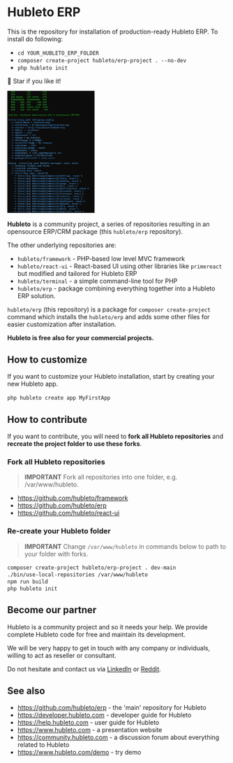 # Hubleto ERP

This is the repository for installation of production-ready Hubleto ERP. To install do following:

  * `cd YOUR_HUBLETO_ERP_FOLDER`
  * `composer create-project hubleto/erp-project . --no-dev`
  * `php hubleto init`

🌟 Star if you like it!

<img src="docs/images/01.jpg" width="200px"></img>

**Hubleto** is a community project, a series of repositories resulting in an opensource ERP/CRM package (this `hubleto/erp` repository).

The other underlying repositories are:

  * `hubleto/framework` - PHP-based low level MVC framework
  * `hubleto/react-ui` - React-based UI using other libraries like `primereact` but modified and tailored for Hubleto ERP
  * `hubleto/terminal` - a simple command-line tool for PHP
  * `hubleto/erp` - package combining everything together into a Hubleto ERP solution.

`hubleto/erp` (this repository) is a package for `composer create-project` command which installs the `hubleto/erp` and adds some other files for easier customization after installation.

**Hubleto is free also for your commercial projects.**

## How to customize

If you want to customize your Hubleto installation, start by creating your new Hubleto app.

```php hubleto create app MyFirstApp```

## How to contribute

If you want to contribute, you will need to **fork all Hubleto repositories** and **recreate the project folder to use these forks**.

### Fork all Hubleto repositories

> **IMPORTANT** Fork all repositories into one folder, e.g. /var/www/hubleto.

  * https://github.com/hubleto/framework
  * https://github.com/hubleto/erp
  * https://github.com/hubleto/react-ui

### Re-create your Hubleto folder

> **IMPORTANT** Change `/var/www/hubleto` in commands below to path to your folder with forks.

```
composer create-project hubleto/erp-project . dev-main
./bin/use-local-repositories /var/www/hubleto
npm run build
php hubleto init
```

## Become our partner

Hubleto is a community project and so it needs your help. We provide complete Hubleto code for free and maintain its development.

We will be very happy to get in touch with any company or individuals, willing to act as reseller or consultant.

Do not hesitate and contact us via [LinkedIn](https://www.linkedin.com/company/hubleto) or [Reddit](https://www.reddit.com/r/hubleto).

## See also

  * https://github.com/hubleto/erp - the 'main' repository for Hubleto
  * https://developer.hubleto.com - developer guide for Hubleto
  * https://help.hubleto.com - user guide for Hubleto
  * https://www.hubleto.com - a presentation website
  * https://community.hubleto.com - a discussion forum about everything related to Hubleto
  * https://www.hubleto.com/demo - try demo
